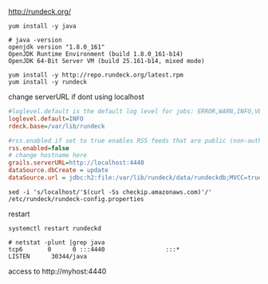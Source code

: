 http://rundeck.org/

```
yum install -y java
```

```
# java -version
openjdk version "1.8.0_161"
OpenJDK Runtime Environment (build 1.8.0_161-b14)
OpenJDK 64-Bit Server VM (build 25.161-b14, mixed mode)
```

```
yum install -y http://repo.rundeck.org/latest.rpm
yum install -y rundeck 
```

change serverURL if dont using localhost
```ini
#loglevel.default is the default log level for jobs: ERROR,WARN,INFO,VERBOSE,DEBUG
loglevel.default=INFO
rdeck.base=/var/lib/rundeck

#rss.enabled if set to true enables RSS feeds that are public (non-authenticated)
rss.enabled=false
# change hostname here
grails.serverURL=http://localhost:4440
dataSource.dbCreate = update
dataSource.url = jdbc:h2:file:/var/lib/rundeck/data/rundeckdb;MVCC=true
```

```
sed -i 's/localhost/'$(curl -Ss checkip.amazonaws.com)'/' /etc/rundeck/rundeck-config.properties
```

restart
```
systemctl restart rundeckd
```

```
# netstat -plunt |grep java
tcp6       0      0 :::4440                 :::*                    LISTEN      30344/java
```

access to http://myhost:4440

